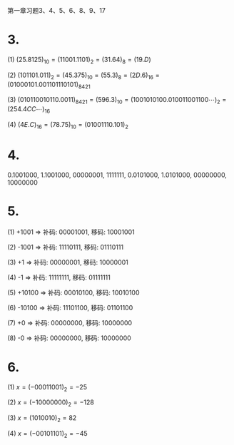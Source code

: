 第一章习题3、4、5、6、8、9、17

<!-- ![](2021-03-01-19-59-58.png)

![](2021-03-01-20-01-01.png)

![](2021-03-01-20-01-24.png)

![](2021-03-01-20-01-49.png) -->


# 3.

(1) $(25.8125)_{10}=(11001.1101)_2=(31.64)_8=(19.D)$

(2) $(101101.011)_2=(45.375)_{10}=(55.3)_8=(2D.6)_{16}=(01000101.001101110101)_{8421}$

(3) $(010110010110.0011)_{8421}=(596.3)_{10}=(1001010100.010011001100\cdots )_2=(254.4CC\cdots )_{16}$

(4) $(4E.C)_{16}=(78.75)_{10}=(01001110.101)_2$


# 4.

0.1001000, 1.1001000, 00000001, 1111111, 0.0101000, 1.0101000, 00000000, 10000000


# 5.

(1) +1001 => 补码: 00001001, 移码: 10001001

(2) -1001 => 补码: 11110111, 移码: 01110111

(3) +1 => 补码: 00000001, 移码: 10000001

(4) -1 => 补码: 11111111, 移码: 01111111

(5) +10100 => 补码: 00010100, 移码: 10010100

(6) -10100 => 补码: 11101100, 移码: 01101100

(7) +0 => 补码: 00000000, 移码: 10000000

(8) -0 => 补码: 00000000, 移码: 10000000


# 6.

(1) $x=(-00011001)_2=-25$

(2) $x=(-10000000)_2=-128$

(3) $x=(1010010)_2=82$

(4) $x=(-00101101)_2=-45$
